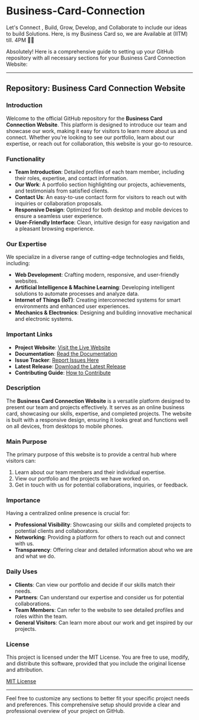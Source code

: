 # Business-Card-Connection
Let's Connect , Build, Grow, Develop, and Collaborate to include our ideas to build Solutions. Here, is my Business Card so, we are Available at (IITM) till. 4PM 🤑🥰

Absolutely! Here is a comprehensive guide to setting up your GitHub repository with all necessary sections for your Business Card Connection Website:

---

## Repository: Business Card Connection Website

### Introduction

Welcome to the official GitHub repository for the **Business Card Connection Website**. This platform is designed to introduce our team and showcase our work, making it easy for visitors to learn more about us and connect. Whether you're looking to see our portfolio, learn about our expertise, or reach out for collaboration, this website is your go-to resource.

### Functionality

- **Team Introduction**: Detailed profiles of each team member, including their roles, expertise, and contact information.
- **Our Work**: A portfolio section highlighting our projects, achievements, and testimonials from satisfied clients.
- **Contact Us**: An easy-to-use contact form for visitors to reach out with inquiries or collaboration proposals.
- **Responsive Design**: Optimized for both desktop and mobile devices to ensure a seamless user experience.
- **User-Friendly Interface**: Clean, intuitive design for easy navigation and a pleasant browsing experience.

### Our Expertise

We specialize in a diverse range of cutting-edge technologies and fields, including:

- **Web Development**: Crafting modern, responsive, and user-friendly websites.
- **Artificial Intelligence & Machine Learning**: Developing intelligent solutions to automate processes and analyze data.
- **Internet of Things (IoT)**: Creating interconnected systems for smart environments and enhanced user experiences.
- **Mechanics & Electronics**: Designing and building innovative mechanical and electronic systems.

### Important Links

- **Project Website**: [Visit the Live Website](#)
- **Documentation**: [Read the Documentation](#)
- **Issue Tracker**: [Report Issues Here](#)
- **Latest Release**: [Download the Latest Release](#)
- **Contributing Guide**: [How to Contribute](#)

### Description

The **Business Card Connection Website** is a versatile platform designed to present our team and projects effectively. It serves as an online business card, showcasing our skills, expertise, and completed projects. The website is built with a responsive design, ensuring it looks great and functions well on all devices, from desktops to mobile phones.

### Main Purpose

The primary purpose of this website is to provide a central hub where visitors can:

1. Learn about our team members and their individual expertise.
2. View our portfolio and the projects we have worked on.
3. Get in touch with us for potential collaborations, inquiries, or feedback.

### Importance

Having a centralized online presence is crucial for:

- **Professional Visibility**: Showcasing our skills and completed projects to potential clients and collaborators.
- **Networking**: Providing a platform for others to reach out and connect with us.
- **Transparency**: Offering clear and detailed information about who we are and what we do.

### Daily Uses

- **Clients**: Can view our portfolio and decide if our skills match their needs.
- **Partners**: Can understand our expertise and consider us for potential collaborations.
- **Team Members**: Can refer to the website to see detailed profiles and roles within the team.
- **General Visitors**: Can learn more about our work and get inspired by our projects.

### License

This project is licensed under the MIT License. You are free to use, modify, and distribute this software, provided that you include the original license and attribution.

[MIT License](https://opensource.org/licenses/MIT)

---

Feel free to customize any sections to better fit your specific project needs and preferences. This comprehensive setup should provide a clear and professional overview of your project on GitHub.
